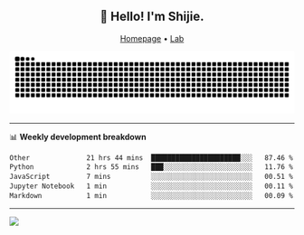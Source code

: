 <h2 align="center">👋 Hello! I'm Shijie.</h2>
<p align="center">
  <a href="https://xu-shi-jie.github.io"> Homepage</a> •
  <a href="https://onodalab.ees.hokudai.ac.jp"> Lab </a>
</p>

![Snake animation](https://github.com/xu-shi-jie/xu-shi-jie/blob/output/github-snake.svg)


-------

📊 **Weekly development breakdown**
<!--START_SECTION:waka-->

```txt
Other              21 hrs 44 mins  ██████████████████████░░░   87.46 %
Python             2 hrs 55 mins   ███░░░░░░░░░░░░░░░░░░░░░░   11.76 %
JavaScript         7 mins          ░░░░░░░░░░░░░░░░░░░░░░░░░   00.51 %
Jupyter Notebook   1 min           ░░░░░░░░░░░░░░░░░░░░░░░░░   00.11 %
Markdown           1 min           ░░░░░░░░░░░░░░░░░░░░░░░░░   00.09 %
```

<!--END_SECTION:waka-->

-------
![](https://komarev.com/ghpvc/?username=xu-shi-jie&style=flat-square&color=blue) 
